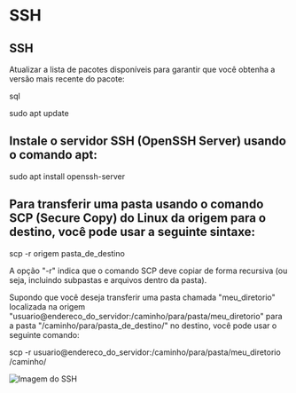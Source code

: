 # SSH

## SSH
Atualizar a lista de pacotes disponíveis para garantir que você obtenha a versão mais recente do pacote:

sql

sudo apt update

## Instale o servidor SSH (OpenSSH Server) usando o comando apt:

sudo apt install openssh-server

## Para transferir uma pasta usando o comando SCP (Secure Copy) do Linux da origem para o destino, você pode usar a seguinte sintaxe:

scp -r origem pasta_de_destino

A opção "-r" indica que o comando SCP deve copiar de forma recursiva (ou seja, incluindo subpastas e arquivos dentro da pasta).

Supondo que você deseja transferir uma pasta chamada "meu_diretorio" localizada na origem "usuario@endereco_do_servidor:/caminho/para/pasta/meu_diretorio" para a pasta "/caminho/para/pasta_de_destino/" no destino, você pode usar o seguinte comando:

scp -r usuario@endereco_do_servidor:/caminho/para/pasta/meu_diretorio /caminho/

![Imagem do SSH ](https://github.com/PolianaR/livro-gsi-2023-1/blob/8a9483c96543ef2f6479564e33adacc6feed60c7/print%20ssh.png)
